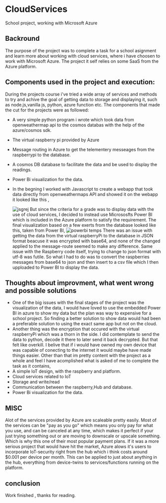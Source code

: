 # CloudServices
School project, working with Microsoft Azure


## Backround
The purpose of the project was to complete a task for a school asignment and learn more about working with cloud services, where i have choosen to work with
Microsoft Azure. The project it self relies on some SaaS from the Azure platform.

## Components used in the project and execution:
During the projects course i've tried a wide array of services and methods to try and achive the goal of getting data to storage and displaying it, such as node.js,vanilla js, python, azure function etc. The components that made the cut for the projects were as followed:
- A very simple python program i wrote which took data from openweathermap api to the cosmos databas with the help of the azure/cosmos sdk.
- The virtual raspberry pi provided by Azure
- Message routing in Azure to get the telementery messeages from the raspberrypi to the database.
- A cosmos DB database to facilitate the data and be used to display the readings.
- Power Bi visualization for the data.
- In the begning I worked with Javascript to create a webapp that took data directly from openweathermaps API and showed it on the webapp it looked like this , 


  ![jsgrej](https://user-images.githubusercontent.com/113606983/207416753-5d731d61-531f-4c50-b6f1-640bdb01c1cb.jpg)
But since the criteria for a grade was to display data with the use of cloud services, I decided to instead use Micrososfts Power BI which is included in the Azure platform to satisfy the requirement.
The final visualization based on a few exerts from the database looked like this, taken from Power BI,
![powerbi temps](https://user-images.githubusercontent.com/113606983/207444096-c06ce69f-011c-40c0-ab97-83ab73b8a4e9.png)
There was an issue with getting the data from the virtual raspberryPi to the database in JSON format beacuse it was encrypted with base64, and none of the changed applied to the message-route seemed to make any difference. Same issue with the Raspberry code itself, trying to change to json format with utf-8 was futile. So what I had to do was to convert the raspberries messages from base64 to json and then insert to a csv file which I then upploaded to Power BI to display the data.


## Thoughts about improvment, what went wrong and possible solutions
- One of the big issues with the final stages of the project was the visualization of the data, I would have loved to use the embedded Power BI in azure to show my data but the plan was way to expensive for a school project. So finding a better solution to show data would had been a preferable solution to using the exact same app but not on the cloud.
- Another thing was the encryption that occured with the virtual raspberryPi which was a thorn in the side. I did contemplate to send the data to python, decode it there to later send it back decrypted. But that felt like overkill. I belive that if i would have owned my own device that was capable of conecting to the internet it would maybe have made things easier.
Other than that im pretty content with the project as a whole and feel I have acomplished what is asked of me to complete the task as it contains,
- A simple IoT design, with the raspberry and platform.
- Cloud services related to IoT
- Storage and write/read
- Communication between the raspberry,Hub and database.
- Power Bi visualization for the data.

## MISC
Alot of the services provided by Azure are scaleable pretty easily. Most of the services can be "pay as you go" which means you only pay for what you use, and can be canceled at any time, which makes it perfect if your just trying something out or are moving to downscale or upscale something. Which is why this one of their most popular payment plans.
If it was a more serious project that would have hit the market, Azure alows it's users to incorporate IoT-security right from the hub which i think costs around $0.001 per device per month. This can be applied to just about anything in the hub, everything from device-twins to services/functions running on the platform.

## conclusion
Work finished , thanks for reading.
